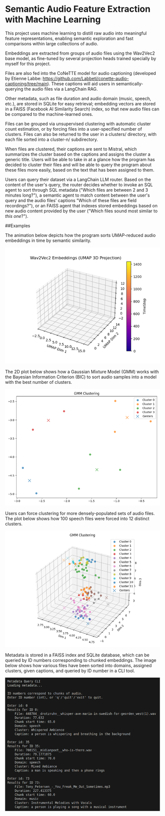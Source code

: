 # Semantic Audio Feature Extraction with Machine Learning

This project uses machine learning to distill raw audio into meaningful feature representations, enabling semantic exploration and fast comparisons within large collections of audio. 

Embeddings are extracted from groups of audio files using the Wav2Vec2 base model, as fine-tuned by several projection heads trained specially by myself for this project. 

Files are also fed into the CoNeTTE model for audio captioning (developed by Etienne Labbe: https://github.com/Labbeti/conette-audio-captioning/tree/main). These captions will aid users in semantically-querying the audio files via a LangChain RAG. 

Other metadata, such as file duration and audio domain (music, speech, etc.), are stored in SQLite for easy retrieval; embedding vectors are stored in a FAISS (Facebook AI Similarity Search) index, so that new audio files can be compared to the machine-learned ones. 

Files can be grouped via unsupervised clustering with automatic cluster count estimation, or by forcing files into a user-specified number of clusters. Files can also be returned to the user in a clusters/ directory, with each file sorted into a cluster-n/ subdirectory.

When files are clustered, their captions are sent to Mistral, which summarizes the cluster based on the captions and assigns the cluster a generic title. Users will be able to take in at a glance how the program has decided to cluster their files and will be able to query the program about these files more easily, based on the text that has been assigned to them.

Users can query their dataset via a LangChain LLM router. Based on the content of the user's query, the router decides whether to invoke an SQL agent to sort through SQL metadata ("Which files are between 2 and 3 minutes long?"), a semantic agent to match content between the user's query and the audio files' captions "Which of these files are field recordings?"), or an FAISS agent that indexes stored embeddings based on new audio content provided by the user ("Which files sound most similar to *this one*?").

##Examples

The animation below depicts how the program sorts UMAP-reduced audio embeddings in time by semantic similarity.

![UMAP animation](media/embedding_animation.gif)

The 2D plot below shows how a Gaussian Mixture Model (GMM) works with the Bayesian Information Criterion (BIC) to sort audio samples into a model with the best number of clusters.

![GMM + BIC plot](media/cluster_plot.png)

Users can force clustering for more densely-populated sets of audio files. The plot below shows how 100 speech files were forced into 12 distinct clusters.

![Forced clustering plot](media/forced_clustering.png)

Metadata is stored in a FAISS index and SQLite database, which can be queried by ID numbers corresponding to chunked embeddings. The image below shows how various files have been sorted into domains, assigned clusters, given captions, and queried by ID number in a CLI tool.

![CLI example of metadata querying](media/cli_screenshot.png)
